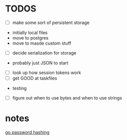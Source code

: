 TODOS
=====

- [ ] make some sort of persistent storage 
- initially local files 
- move to postgres 
- move to masde custom stuff
- [ ] decide serialization for storage 
- probably just JSON to start 
- [ ] look up how session tokens work 
- [ ] get GOOD at taskfiles 
- testing

- [ ] figure out when to use bytes and when to use strings

# notes 
[go password hashing](https://medium.com/@rnp0728/secure-password-hashing-in-go-a-comprehensive-guide-5500e19e7c1f)
